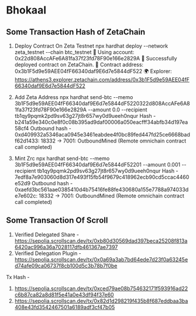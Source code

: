 # Bhokaal

## Some Transaction Hash of ZetaChain
1. Deploy Contract On Zeta Testnet
npx hardhat deploy --network zeta_testnet --chain btc_testnet
:key: Using account: 0x22d808AccAFe6A81fa37f23fd78F90e166e2829A
:rocket: Successfully deployed contract on ZetaChain.
:scroll: Contract address: 0x3b1F5d9e59AEE04fF66340daf9E6d7e5844dF522
:earth_africa: Explorer: https://athens3.explorer.zetachain.com/address/0x3b1F5d9e59AEE04fF66340daf9E6d7e5844dF522

2. Add Zeta Address
npx hardhat send-btc --memo 3b1F5d9e59AEE04fF66340daf9E6d7e5844dF5220322d808AccAFe6A81fa37f23fd78F90e166e2829A --amount 0.0 --recipient tb1qy9pqmk2pd9sv63g27jt8r657wy0d9ueeh0nqur
Hash - b241a59e340c0e8f0c08b395ad9daf00006a050eacfff34abfb34d197ea58cf4
Outbound hash - 0xd409932a5346aca0945e3461eabdee4f0bc89fed447fd25ce6668badf62d1433: 18332 → 7001: OutboundMined (Remote omnichain contract call completed)

3. Mint Zrc
npx hardhat send-btc --memo 3b1F5d9e59AEE04fF66340daf9E6d7e5844dF52201 --amount 0.001 --recipient tb1qy9pqmk2pd9sv63g27jt8r657wy0d9ueeh0nqur
Hash - 7edf8a7e903060d8d317e493f15fb54f9679c418962ecb90cd5ccac4460e52d9
Outbound hash - 0xaefd3bc561aae0385410d4b75416fe88fe430680a155e7788a974033de7e602c: 18332 → 7001: OutboundMined (Remote omnichain contract call completed) 


## Some Transaction Of Scroll
1. Verified Delegated Share - https://sepolia.scrollscan.dev/tx/0xb80d30569dad397beca25208f813a6420ac996a36a7028117dfb461367ae7397
2. Verified Delegation Plugin - https://sepolia.scrollscan.dev/tx/0x0a69a3ab7bd64ede7d23f0a63245ed74afe09ca06737f8cb100d5c3b78b7f0be

Tx Hash - 
1. https://sepolia.scrollscan.dev/tx/0xced79ae08b754632171f593916ad22c6b87ca82a8d81f5e41a0e43df94f37e60
2. https://sepolia.scrollscan.dev/tx/0x82d1d298219f435b8f687eddbaa3ba408e43fd3542467501a6189adf3cf47b05

